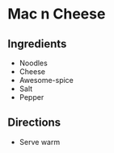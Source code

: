 # Mac n Cheese

## Ingredients
* Noodles
* Cheese
* Awesome-spice
* Salt
* Pepper

## Directions
* Serve warm
